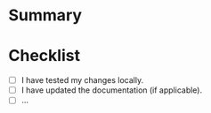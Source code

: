 # Summary

<!-- Describe the changes you made -->

# Checklist

- [ ] I have tested my changes locally.
- [ ] I have updated the documentation (if applicable).
- [ ] ...